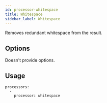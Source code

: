 ```yaml
---
id: processor-whitespace
title: Whitespace
sidebar_label: Whitespace
---
```


Removes redundant whitespace from the result.

## Options

Doesn't provide options.

## Usage

```
processors:
  -
    processor: whitespace

```
